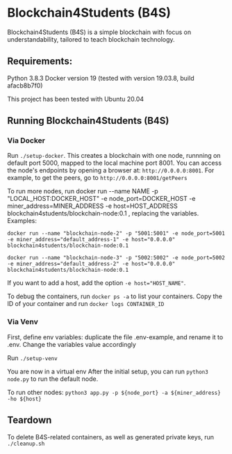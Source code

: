 # Blockchain4Students (B4S)
Blockchain4Students (B4S) is a simple blockchain with focus on understandability, tailored to teach blockchain technology.
## Requirements:
Python 3.8.3
Docker version 19 (tested with version 19.03.8, build afacb8b7f0)

This project has been tested with Ubuntu 20.04
## Running Blockchain4Students (B4S)

### Via Docker
Run `./setup-docker`. This creates a blockchain with one node, runnning on default port 5000, mapped to the local machine port 8001.
You can access the node's endpoints by opening a browser at: `http://0.0.0.0:8001`. For example, to get the peers, go to `http://0.0.0.0:8001/getPeers`

To run more nodes, run 
docker run --name NAME -p "LOCAL_HOST:DOCKER_HOST" -e node_port=DOCKER_HOST -e miner_address=MINER_ADDRESS -e host=HOST_ADDRESS blockchain4students/blockchain-node:0.1
, replacing the variables. Examples:
 
`docker run --name "blockchain-node-2" -p "5001:5001" -e node_port=5001 -e miner_address="default_address-1" -e host="0.0.0.0" blockchain4students/blockchain-node:0.1`

`docker run --name "blockchain-node-3" -p "5002:5002" -e node_port=5002 -e miner_address="default_address-2" -e host="0.0.0.0" blockchain4students/blockchain-node:0.1`

If you want to add a host, add the option `-e host="HOST_NAME"`.

To debug the containers, run `docker ps -a` to list your containers. 
Copy the ID of your container and run `docker logs CONTAINER_ID`
### Via Venv
First, define env variables: duplicate the file .env-example, and rename it to .env. Change the variables value accordingly

Run `./setup-venv`

You are now in a virtual env
After the initial setup, you can run ```python3 node.py``` to run the default node.

To run other nodes: `python3 app.py -p ${node_port} -a ${miner_address} -ho ${host}`
## Teardown
To delete B4S-related containers, as well as generated private keys, run `./cleanup.sh`
